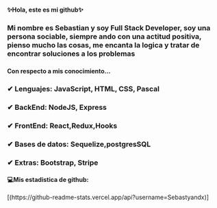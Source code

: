 <h4 aling="center">✨Hola, este es mi github✨</h4>
<h3>Mi nombre es Sebastian y soy Full Stack Developer, soy una persona sociable, siempre ando con una actitud positiva, pienso mucho las cosas, me encanta la logica y tratar de encontrar soluciones a los problemas<h3>

<h4>Con respecto a mis conocimiento...  </h4>
<h3> ✔ Lenguajes: JavaScript, HTML, CSS, Pascal</h3>
<h3> ✔ BackEnd: NodeJS, Express</h3>
<h3> ✔ FrontEnd: React,Redux,Hooks </h3>
<h3> ✔ Bases de datos: Sequelize,postgresSQL</h3>
<h3> ✔ Extras: Bootstrap, Stripe</h3>

<h4>💻Mis estadistica de github:</h4>
[(https://github-readme-stats.vercel.app/api?username=Sebastyandx)]
